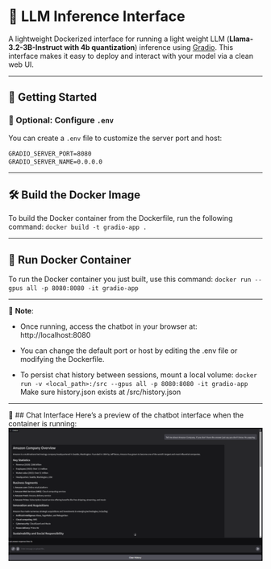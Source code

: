 # 🧠 LLM Inference Interface

A lightweight Dockerized interface for running a light weight LLM (**Llama-3.2-3B-Instruct with 4b quantization**) inference using [Gradio](https://www.gradio.app/). This interface makes it easy to deploy and interact with your model via a clean web UI.

---

## 🚀 Getting Started

### 📄 Optional: Configure `.env`

You can create a `.env` file to customize the server port and host:

```env
GRADIO_SERVER_PORT=8080
GRADIO_SERVER_NAME=0.0.0.0
```

---

## 🛠️ Build the Docker Image
To build the Docker container from the Dockerfile, run the following command:
`docker build -t gradio-app .`

---

## 🐳 Run Docker Container
To run the Docker container you just built, use this command:
`docker run --gpus all -p 8080:8080 -it gradio-app`

---

📌 **Note**:
- Once running, access the chatbot in your browser at: http://localhost:8080

- You can change the default port or host by editing the .env file or modifying the Dockerfile.

- To persist chat history between sessions, mount a local volume:
`docker run -v <local_path>:/src --gpus all -p 8080:8080 -it gradio-app`
Make sure history.json exists at /src/history.json

---

💬 ## Chat Interface
Here’s a preview of the chatbot interface when the container is running:
![Chat Interface](Interface.png)